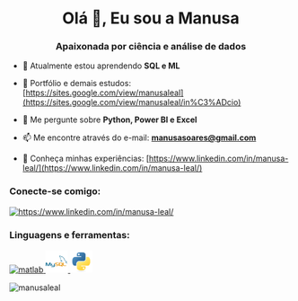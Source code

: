 <h1 align="center">Olá 👋, Eu sou a Manusa</h1>
<h3 align="center">Apaixonada por ciência e análise de dados</h3>

- 🌱 Atualmente estou aprendendo **SQL e ML**

- 📝 Portfólio e demais estudos: [https://sites.google.com/view/manusaleal](https://sites.google.com/view/manusaleal/in%C3%ADcio)

- 💬 Me pergunte sobre **Python, Power BI e Excel**

- 📫 Me encontre através do e-mail: **manusasoares@gmail.com**

- 📄 Conheça minhas experiências: [https://www.linkedin.com/in/manusa-leal/](https://www.linkedin.com/in/manusa-leal/)

<h3 align="left">Conecte-se comigo:</h3>
<p align="left">
<a href="https://linkedin.com/in/https://www.linkedin.com/in/manusa-leal/" target="blank"><img align="center" src="https://raw.githubusercontent.com/rahuldkjain/github-profile-readme-generator/master/src/images/icons/Social/linked-in-alt.svg" alt="https://www.linkedin.com/in/manusa-leal/" height="30" width="40" /></a>
</p>

<h3 align="left">Linguagens e ferramentas:</h3>
<p  </a> <a href="https://www.mathworks.com/" target="_blank" rel="noreferrer"> <img src="https://upload.wikimedia.org/wikipedia/commons/2/21/Matlab_Logo.png" alt="matlab" width="40" height="40"/> </a> <a href="https://www.mysql.com/" target="_blank" rel="noreferrer"> <img src="https://raw.githubusercontent.com/devicons/devicon/master/icons/mysql/mysql-original-wordmark.svg" alt="mysql" width="40" height="40"/> </a> <a href="https://www.python.org" target="_blank" rel="noreferrer"> <img src="https://raw.githubusercontent.com/devicons/devicon/master/icons/python/python-original.svg" alt="python" width="40" height="40"/> </a> </p>

<p><img align="center" src="https://github-readme-stats.vercel.app/api/top-langs?username=manusaleal&show_icons=true&locale=en&layout=compact" alt="manusaleal" /></p>
